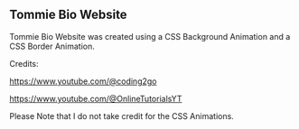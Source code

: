 ## Tommie Bio Website

Tommie Bio Website was created using a CSS Background Animation and a CSS Border Animation. 

Credits:

https://www.youtube.com/@coding2go

https://www.youtube.com/@OnlineTutorialsYT

Please Note that I do not take credit for the CSS Animations.
